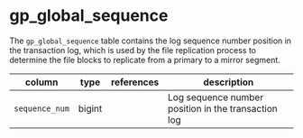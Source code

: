 # gp_global_sequence 

The `gp_global_sequence` table contains the log sequence number position in the transaction log, which is used by the file replication process to determine the file blocks to replicate from a primary to a mirror segment.

|column|type|references|description|
|------|----|----------|-----------|
|`sequence_num`|bigint| |Log sequence number position in the transaction log|

